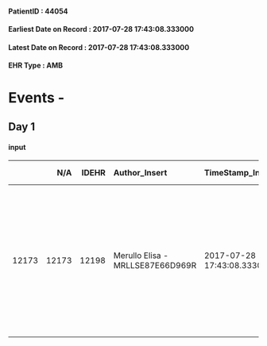 
#### PatientID : 44054
#### Earliest Date on Record : 2017-07-28 17:43:08.333000
#### Latest Date on Record : 2017-07-28 17:43:08.333000
#### EHR Type : AMB

# Events - 

## Day 1

#### input
|       |    N/A |   IDEHR | Author_Insert                    | TimeStamp_Insert           | EHRType   |   PatientID |   IDDigitalSignDocument | persone_vicine   |   Unnamed: 0_x.1 |   IDANAMNESI_SOCIALE | Patient   | FamigliaAltro   | Paziente_T   | FamigliaAltro_T   |   Non_Rilevabile_x.1 | Note_Non_Rilevabile_x.1   | opt_Problemi   | Note_I                                                         | ds_note_timori                                                                                             | chk_contr_sintomi   | opt_paziente_a   | opt_famiglia_a   | opt_adeguatezza   | ds_note_ad                                                                                                                        | opt_paziente_solo   | ds_note_con                                                                               | opt_presente_assente   | Presenza_minori   | Caregiver_principale   | opt_capacita   | ds_familiari_coinv   | opt_necessario   | opt_presente   | opt_risorse_ec   | opt_paziente_psi   | opt_Ins_vol   | ds_note_prio                                                                                                                                                              | opt_paziente_ad   | opt_caregiver_ad   | opt_esenzione   | opt_inv_civile   |   invalidita_perc |   ds_codice_es | Needs     | Domestic partnership   | Fragility   | opt_disponibilita_f   | opt_indennita_acc   | opt_legge   | opt_famiglia_psi   | opt_disponibilit_paz   |
|------:|-------:|--------:|:---------------------------------|:---------------------------|:----------|------------:|------------------------:|:-----------------|-----------------:|---------------------:|:----------|:----------------|:-------------|:------------------|---------------------:|:--------------------------|:---------------|:---------------------------------------------------------------|:-----------------------------------------------------------------------------------------------------------|:--------------------|:-----------------|:-----------------|:------------------|:----------------------------------------------------------------------------------------------------------------------------------|:--------------------|:------------------------------------------------------------------------------------------|:-----------------------|:------------------|:-----------------------|:---------------|:---------------------|:-----------------|:---------------|:-----------------|:-------------------|:--------------|:--------------------------------------------------------------------------------------------------------------------------------------------------------------------------|:------------------|:-------------------|:----------------|:-----------------|------------------:|---------------:|:----------|:-----------------------|:------------|:----------------------|:--------------------|:------------|:-------------------|:-----------------------|
| 12173 |  12173 |   12198 | Merullo Elisa - MRLLSE87E66D969R | 2017-07-28 17:43:08.333000 | AMB       |       44054 |                  832734 | N/A              |             6743 |                 4244 | No#0      | Si#1            | No#0         | Si#1              |                    0 | NR                        | No#0           | Pz non pi√π lucido. Famiglia informata della gravit√† clinica. | Figlia molto spaventata per eventuale evento acuto a domicilio. Le condizioni cliniche sono molto scadute. | controllo sintomi#0 | Indefinite#2     | Congruenti#1     | Da valutare#2     | Famiglia presente ma la situazione clinica da un punto di vista clinica si √® molto complicata e la famiglia non si √® attrezzata | No#0                | Il pz vive con la coniuge che si occupa dell'intera assistenza. La figlia abita a Milano. | Presente#1             | No#0              | spouse                 | Adeguato#0     | daughter             | No#0             | No#0           | Adeguate#1       | No#0               | No#0          | Il pz vomita in continuo da diversi giorni. Il medico della Maddalena Grassi ha suggerito di attivare il nostro hospice. Grossa difficolt√† per il peggioramento clinico. | Parziale#1        | Totale#2           | Si#1            | Si#1             |               100 |             48 | Clinici#0 | Coniuge/Convivente#0   | nessuna#0   | Da verificare#2       | Si#1                | Si#1        | S√¨#1              | Da verificare#2        |


